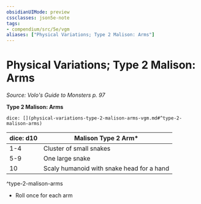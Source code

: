 ```yaml
---
obsidianUIMode: preview
cssclasses: json5e-note
tags:
- compendium/src/5e/vgm
aliases: ["Physical Variations; Type 2 Malison: Arms"]
---
```

# Physical Variations; Type 2 Malison: Arms
*Source: Volo's Guide to Monsters p. 97* 

**Type 2 Malison: Arms**

`dice: [](physical-variations-type-2-malison-arms-vgm.md#^type-2-malison-arms)`

| dice: d10 | Malison Type 2 Arm* |
|-----------|---------------------|
| 1-4 | Cluster of small snakes |
| 5-9 | One large snake |
| 10 | Scaly humanoid with snake head for a hand |
^type-2-malison-arms

* Roll once for each arm